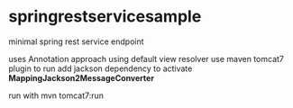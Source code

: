# springrestservicesample
minimal spring rest service endpoint

uses Annotation approach
using default view resolver
use maven tomcat7 plugin to run
add jackson dependency to activate **MappingJackson2MessageConverter**

run with 
mvn tomcat7:run

